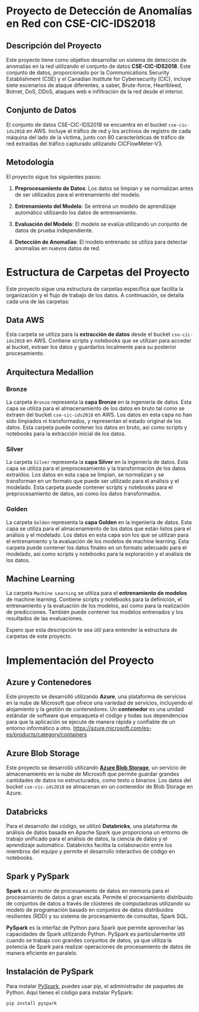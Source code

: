 # Proyecto de Detección de Anomalías en Red con CSE-CIC-IDS2018

## Descripción del Proyecto

Este proyecto tiene como objetivo desarrollar un sistema de detección de anomalías en la red utilizando el conjunto de datos **CSE-CIC-IDS2018**. Este conjunto de datos, proporcionado por la Communications Security Establishment (CSE) y el Canadian Institute for Cybersecurity (CIC), incluye siete escenarios de ataque diferentes, a saber, Brute-force, Heartbleed, Botnet, DoS, DDoS, ataques web e infiltración de la red desde el interior.

## Conjunto de Datos

El conjunto de datos CSE-CIC-IDS2018 se encuentra en el bucket `cse-cic-ids2018` en AWS. Incluye el tráfico de red y los archivos de registro de cada máquina del lado de la víctima, junto con 80 características de tráfico de red extraídas del tráfico capturado utilizando CICFlowMeter-V3.

## Metodología

El proyecto sigue los siguientes pasos:

1. **Preprocesamiento de Datos**: Los datos se limpian y se normalizan antes de ser utilizados para el entrenamiento del modelo.

2. **Entrenamiento del Modelo**: Se entrena un modelo de aprendizaje automático utilizando los datos de entrenamiento.

3. **Evaluación del Modelo**: El modelo se evalúa utilizando un conjunto de datos de prueba independiente.

4. **Detección de Anomalías**: El modelo entrenado se utiliza para detectar anomalías en nuevos datos de red.

# Estructura de Carpetas del Proyecto

Este proyecto sigue una estructura de carpetas específica que facilita la organización y el flujo de trabajo de los datos. A continuación, se detalla cada una de las carpetas:

## Data AWS

Esta carpeta se utiliza para la **extracción de datos** desde el bucket `cse-cic-ids2018` en AWS. Contiene scripts y notebooks que se utilizan para acceder al bucket, extraer los datos y guardarlos localmente para su posterior procesamiento.

## Arquitectura Medallion
### Bronze

La carpeta `Bronze` representa la **capa Bronze** en la ingeniería de datos. Esta capa se utiliza para el almacenamiento de los datos en bruto tal como se extraen del bucket `cse-cic-ids2018` en AWS. Los datos en esta capa no han sido limpiados ni transformados, y representan el estado original de los datos. Esta carpeta puede contener los datos en bruto, así como scripts y notebooks para la extracción inicial de los datos.

### Silver

La carpeta `Silver` representa la **capa Silver** en la ingeniería de datos. Esta capa se utiliza para el preprocesamiento y la transformación de los datos extraídos. Los datos en esta capa se limpian, se normalizan y se transforman en un formato que puede ser utilizado para el análisis y el modelado. Esta carpeta puede contener scripts y notebooks para el preprocesamiento de datos, así como los datos transformados.

### Golden

La carpeta `Golden` representa la **capa Golden** en la ingeniería de datos. Esta capa se utiliza para el almacenamiento de los datos que están listos para el análisis y el modelado. Los datos en esta capa son los que se utilizan para el entrenamiento y la evaluación de los modelos de machine learning. Esta carpeta puede contener los datos finales en un formato adecuado para el modelado, así como scripts y notebooks para la exploración y el análisis de los datos.

## Machine Learning

La carpeta `Machine Learning` se utiliza para el **entrenamiento de modelos** de machine learning. Contiene scripts y notebooks para la definición, el entrenamiento y la evaluación de los modelos, así como para la realización de predicciones. También puede contener los modelos entrenados y los resultados de las evaluaciones.

Espero que esta descripción te sea útil para entender la estructura de carpetas de este proyecto. 

# Implementación del Proyecto

## Azure y Contenedores

Este proyecto se desarrolló utilizando **Azure**, una plataforma de servicios en la nube de Microsoft que ofrece una variedad de servicios, incluyendo el alojamiento y la gestión de contenedores. Un **contenedor** es una unidad estándar de software que empaqueta el código y todas sus dependencias para que la aplicación se ejecute de manera rápida y confiable de un entorno informático a otro. https://azure.microsoft.com/es-es/products/category/containers

## Azure Blob Storage

Este proyecto se desarrolló utilizando **[Azure Blob Storage](https://azure.microsoft.com/es-es/products/storage/blobs#feature-uidb396)**, un servicio de almacenamiento en la nube de Microsoft que permite guardar grandes cantidades de datos no estructurados, como texto o binarios. Los datos del bucket `cse-cic-ids2018` se almacenan en un contenedor de Blob Storage en Azure.

## Databricks

Para el desarrollo del código, se utilizó **Databricks**, una plataforma de análisis de datos basada en Apache Spark que proporciona un entorno de trabajo unificado para el análisis de datos, la ciencia de datos y el aprendizaje automático. Databricks facilita la colaboración entre los miembros del equipo y permite el desarrollo interactivo de código en notebooks.

## Spark y PySpark

**Spark** es un motor de procesamiento de datos en memoria para el procesamiento de datos a gran escala. Permite el procesamiento distribuido de conjuntos de datos a través de clústeres de computadoras utilizando su modelo de programación basado en conjuntos de datos distribuidos resilientes (RDD) y su sistema de procesamiento de consultas, Spark SQL.

**PySpark** es la interfaz de Python para Spark que permite aprovechar las capacidades de Spark utilizando Python. PySpark es particularmente útil cuando se trabaja con grandes conjuntos de datos, ya que utiliza la potencia de Spark para realizar operaciones de procesamiento de datos de manera eficiente en paralelo.

## Instalación de PySpark

Para instalar [PySpark](https://spark.apache.org/docs/latest/api/python/index.html), puedes usar pip, el administrador de paquetes de Python. Aquí tienes el código para instalar PySpark:

```python
pip install pyspark
```

